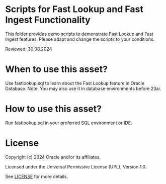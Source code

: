 # Scripts for Fast Lookup and Fast Ingest Functionality 
This folder provides demo scripts to demonstrate Fast Lookup and Fast Ingest features. Please adapt and change the scripts to your conditions.

Reviewed: 30.08.2024

# When to use this asset?

Use fastlookup.sql to learn about the Fast Lookup feature in Oracle Database. 
Note: You may also use it in database environments before 23ai. 

# How to use this asset?

Run fastlookup.sql in your preferred SQL environment or IDE.

# License

Copyright (c) 2024 Oracle and/or its affiliates.

Licensed under the Universal Permissive License (UPL), Version 1.0.

See [LICENSE](https://github.com/oracle-devrel/technology-engineering/blob/main/LICENSE) for more details.

